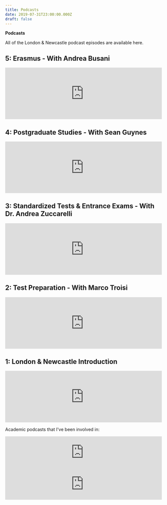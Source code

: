 ```yaml
---
title: Podcasts
date: 2019-07-31T23:00:00.000Z
draft: false
---
```

**Podcasts**

All of the London & Newcastle podcast episodes are available here.

## 5: Erasmus - With Andrea Busani

<iframe width="100%" height="166" scrolling="no" frameborder="no" allow="autoplay" src="https://w.soundcloud.com/player/?url=https%3A//api.soundcloud.com/tracks/728789731&color=%23ff5500&auto_play=false&hide_related=false&show_comments=true&show_user=true&show_reposts=false&show_teaser=true"></iframe>

## 4: Postgraduate Studies - With Sean Guynes

<iframe width="100%" height="166" scrolling="no" frameborder="no" allow="autoplay" src="https://w.soundcloud.com/player/?url=https%3A//api.soundcloud.com/tracks/724902109&color=%23ff5500&auto_play=false&hide_related=false&show_comments=true&show_user=true&show_reposts=false&show_teaser=true"></iframe>

## 3: Standardized Tests & Entrance Exams - With Dr. Andrea Zuccarelli

<iframe width="100%" height="166" scrolling="no" frameborder="no" allow="autoplay" src="https://w.soundcloud.com/player/?url=https%3A//api.soundcloud.com/tracks/718178026&color=%23ff5500&auto_play=false&hide_related=false&show_comments=true&show_user=true&show_reposts=false&show_teaser=true"></iframe>

## 2: Test Preparation - With Marco Troisi

<iframe width="100%" height="166" scrolling="no" frameborder="no" allow="autoplay" src="https://w.soundcloud.com/player/?url=https%3A//api.soundcloud.com/tracks/714936715&color=%23ff5500&auto_play=false&hide_related=false&show_comments=true&show_user=true&show_reposts=false&show_teaser=true"></iframe>

## 1: London & Newcastle Introduction

<iframe width="100%" height="166" scrolling="no" frameborder="no" allow="autoplay" src="https://w.soundcloud.com/player/?url=https%3A//api.soundcloud.com/tracks/710258731&color=%23ff5500&auto_play=false&hide_related=false&show_comments=true&show_user=true&show_reposts=false&show_teaser=true"></iframe>

Academic podcasts that I've been involved in:

<iframe src="https://anchor.fm/the-nerve/embed/episodes/Ep-11-Academic-Writing-e2ck6n/a-a5plug" height="102px" width="100%" frameborder="0" scrolling="no"></iframe>

<iframe src="https://anchor.fm/the-nerve/embed/episodes/Ep-01-Teresa-Deevy-e16h15/a-a2n499" height="102px" width="100%" frameborder="0" scrolling="no"></iframe>
